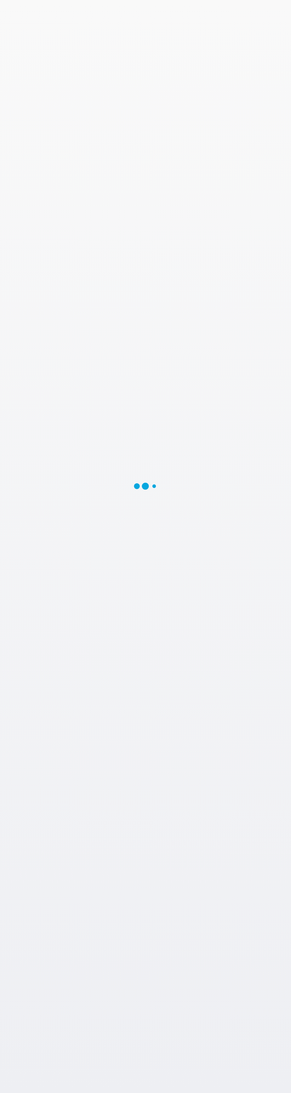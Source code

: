 # Test

Blalakf



<!doctype html><html class="autodesk360 shares" lang="en"><head><title>Fusion</title><meta charset="UTF-8"><meta name="robots" content="noindex, nofollow"><meta name="theme-color" content="#000000"><meta name="description" content="Share 2D and 3D design files and project files with anyone."><link rel="preconnect" href="https://fonts.autodesk.com" crossorigin><link rel="preconnect" href="https://cdn.mxpnl.com" crossorigin><script>(function (window) {            var transformUrl = function(url) {  var orig = url;  var mapping = {    'wip1fqadrive.staging.autodesk360beta.com': 'drive-dev.autodesk.com',    'drive.staging.autodesk360.com': 'drive-staging.autodesk.com',    'drive.autodesk360.com': 'drive.autodesk.com'  };  var keys = Object.keys(mapping);  keys.forEach(function(link) {    url = url.replace(link, mapping[link]);    if (orig !== url) {      window.location.href = url;    }  });};transformUrl(window.location.href);            window.galileo = {};            window.galileo.global = {};            window.galileo.global.language = "en";        })(window);</script><meta name="viewport" content="width=device-width,initial-scale=1"><link rel="icon" href="https://pstatic.autodesk360.com/static/g/static/8.58.0.fa3afd019/favicon-fusion.ico"><link href="https://pstatic.autodesk360.com/static/g/static/8.58.0.fa3afd019/4.css" rel="stylesheet"><link href="https://pstatic.autodesk360.com/static/g/static/8.58.0.fa3afd019/8.css" rel="stylesheet"><link href="https://pstatic.autodesk360.com/static/g/static/8.58.0.fa3afd019/shares.css" rel="stylesheet"></head><body class="modal-attach-point"><noscript>You need to enable JavaScript to run this app.</noscript><div ng-if="false" id="pre-ng-spinner"><style>@-webkit-keyframes bouncedelay {			0%, 100%, 95% {				-webkit-transform: scale(0)			}			40% {				-webkit-transform: scale(1)			}		}		@keyframes bouncedelay {			0%, 100%, 95% {				transform: scale(0);				-webkit-transform: scale(0)			}			40% {				transform: scale(1);				-webkit-transform: scale(1)			}		}		.spinner		{			margin: auto;			width: 20%;			visibility: visible;			text-align: center;			height: inherit;			position: static;		}		.spinner > div {			width: 12%;			height: 0;			padding-bottom: 12%;			margin: 0 1.5%;			background-color: #05A7DF;			border-radius: 100%;			display: inline-block;			-webkit-animation: bouncedelay 1.4s infinite ease-in-out;			animation: bouncedelay 1.4s infinite ease-in-out;			-webkit-animation-fill-mode: both;			animation-fill-mode: both		}		.spinner .bounce1 {			-webkit-animation-delay: -.75s;			animation-delay: -.75s		}		.spinner .bounce2 {			-webkit-animation-delay: -.5s;			animation-delay: -.5s		}		.spinner .bounce3 {			-webkit-animation-delay: -.25s;			animation-delay: -.25s		}		#a360-loading-screen {			-webkit-box-align: center;			-webkit-align-items: center;			-ms-flex-align: center;			align-items: center;			background: -webkit-linear-gradient(top, #f9f9f9 10%, #eeeff3 100%);			background: linear-gradient(to bottom, #f9f9f9 10%, #eeeff3 100%);			bottom: 0;			display: -webkit-box;			display: -webkit-flex;			display: -ms-flexbox;			display: flex;			-webkit-box-pack: center;			-webkit-justify-content: center;			-ms-flex-pack: center;			justify-content: center;			left: 0;			position: absolute;			right: 0;			top: 0;			-webkit-transition: opacity 1s;			transition: opacity 1s;			z-index: 10000;		}</style><div id="a360-loading-screen"><div class="spinner"><div class="spinner bounce1"></div><div class="spinner bounce2"></div><div class="spinner bounce3"></div></div></div></div><tour-popover></tour-popover><div ui-view="content"><div class="spinner-wrapper-main-shares-body" ng-if="!isEmbedMode"><loading-spinner class="loading-spinner" loading-text="LOADING_TEXT"></loading-spinner></div></div><script>(function(d, w){            var lc = w.navigator.userLanguage || w.navigator.language;            var avLcs = ["cs-cz", "de-de", "en-us", "es-es", "fr-fr", "it-it", "ja-jp", "ko-kr", "pl-pl", "pt-br", "ru-ru", "tr-tr", "zh-cn", "zh-tw"];            lc = avLcs.indexOf(lc) != -1 ? lc : "en-us";            if (lc) {                var ljs = lc.toLowerCase() + "-js.js", s = d.createElement('script'), ss = d.scripts[0];                s.src = "https://pstatic.autodesk360.com/static/g/static/8.58.0.fa3afd019/" + ljs;                s.async = true;                ss.parentNode.insertBefore(s, ss);            }        })(document, window)</script><script>WebFontConfig = {         custom: {             families: ['ArtifaktElement'],             urls: ['https://fonts.autodesk.com/ArtifaktElement/css.css']           }      };       (function(d) {          var wf = d.createElement('script'), s = d.scripts[0];          wf.src = 'https://cdnjs.cloudflare.com/ajax/libs/webfont/1.6.28/webfontloader.js';          wf.async = true;          s.parentNode.insertBefore(wf, s);       })(document);</script><script src="https://pstatic.autodesk360.com/static/g/static/8.58.0.fa3afd019/vendors-index-landing-shares-teampicker.js"></script><script src="https://pstatic.autodesk360.com/static/g/static/8.58.0.fa3afd019/vendors-index-shares-teampicker.js"></script><script src="https://pstatic.autodesk360.com/static/g/static/8.58.0.fa3afd019/vendors-index-shares.js"></script><script src="https://pstatic.autodesk360.com/static/g/static/8.58.0.fa3afd019/index-shares-teampicker.js"></script><script src="https://pstatic.autodesk360.com/static/g/static/8.58.0.fa3afd019/index-shares.js"></script><script src="https://pstatic.autodesk360.com/static/g/static/8.58.0.fa3afd019/shares.js"></script></body></html>